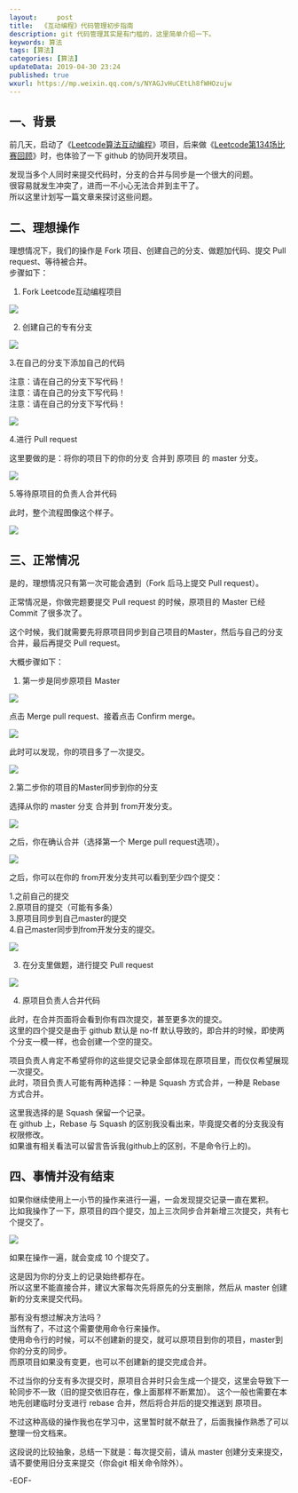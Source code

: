 ```yaml
---   
layout:     post  
title:  《互动编程》代码管理初步指南  
description: git 代码管理其实是有门槛的，这里简单介绍一下。  
keywords: 算法  
tags: [算法]    
categories: [算法]  
updateData: 2019-04-30 23:24   
published: true 
wxurl: https://mp.weixin.qq.com/s/NYAGJvHuCEtLh8fWHOzujw  
---  
```




## 一、背景  


前几天，启动了《[Leetcode算法互动编程](https://mp.weixin.qq.com/s/V1IeDxJibC30wyK9nJwp_w)》项目，后来做《[Leetcode第134场比赛回顾](https://mp.weixin.qq.com/s/SjT3CsmIZZthMmfU58ZbTg)》时，也体验了一下 github 的协同开发项目。  


发现当多个人同时来提交代码时，分支的合并与同步是一个很大的问题。  
很容易就发生冲突了，进而一不小心无法合并到主干了。  
所以这里计划写一篇文章来探讨这些问题。  


## 二、理想操作  


理想情况下，我们的操作是 Fork 项目、创建自己的分支、做题加代码、提交 Pull request、等待被合并。  
步骤如下：  

1. Fork Leetcode互动编程项目  


![](https://res2019.tiankonguse.com/images/2019/04/30/leetcode-project-branch-001.png)  


2. 创建自己的专有分支  


![](https://res2019.tiankonguse.com/images/2019/04/30/leetcode-project-branch-002.png)  


3.在自己的分支下添加自己的代码  


注意：请在自己的分支下写代码！  
注意：请在自己的分支下写代码！  
注意：请在自己的分支下写代码！  


![](https://res2019.tiankonguse.com/images/2019/04/30/leetcode-project-branch-003.png)  


4.进行 Pull request  


这里要做的是：将你的项目下的你的分支 合并到 原项目 的 master 分支。  


![](https://res2019.tiankonguse.com/images/2019/04/30/leetcode-project-branch-004.png)  


5.等待原项目的负责人合并代码  

此时，整个流程图像这个样子。  


![](https://res2019.tiankonguse.com/images/2019/04/30/leetcode-project-branch-005.jpg)  


## 三、正常情况    


是的，理想情况只有第一次可能会遇到（Fork 后马上提交 Pull request）。  


正常情况是，你做完题要提交 Pull request 的时候，原项目的 Master 已经 Commit 了很多次了。  


这个时候，我们就需要先将原项目同步到自己项目的Master，然后与自己的分支合并，最后再提交  Pull request。  


大概步骤如下：  


1. 第一步是同步原项目 Master  


![](https://res2019.tiankonguse.com/images/2019/04/30/leetcode-project-branch-006.png)  


点击 Merge pull request、接着点击 Confirm merge。  


![](https://res2019.tiankonguse.com/images/2019/04/30/leetcode-project-branch-007.png)  


此时可以发现，你的项目多了一次提交。  


![](https://res2019.tiankonguse.com/images/2019/04/30/leetcode-project-branch-008.png)  


2.第二步你的项目的Master同步到你的分支  


选择从你的 master 分支 合并到 from开发分支。  


![](https://res2019.tiankonguse.com/images/2019/04/30/leetcode-project-branch-009.png)  


之后，你在确认合并（选择第一个 Merge pull request选项）。  


![](https://res2019.tiankonguse.com/images/2019/04/30/leetcode-project-branch-010.png)  


之后，你可以在你的 from开发分支共可以看到至少四个提交：  


1.之前自己的提交  
2.原项目的提交（可能有多条）  
3.原项目同步到自己master的提交  
4.自己master同步到from开发分支的提交。  


![](https://res2019.tiankonguse.com/images/2019/04/30/leetcode-project-branch-011.png)  


3. 在分支里做题，进行提交 Pull request  


![](https://res2019.tiankonguse.com/images/2019/04/30/leetcode-project-branch-012.png)  


4. 原项目负责人合并代码  


此时，在合并页面将会看到你有四次提交，甚至更多次的提交。  
这里的四个提交是由于 github 默认是 no-ff 默认导致的，即合并的时候，即使两个分支一模一样，也会创建一个空的提交。  


项目负责人肯定不希望将你的这些提交记录全部体现在原项目里，而仅仅希望展现一次提交。  
此时，项目负责人可能有两种选择：一种是 Squash 方式合并，一种是 Rebase 方式合并。  


这里我选择的是 Squash 保留一个记录。  
在 github 上，Rebase 与 Squash 的区别我没看出来，毕竟提交者的分支我没有权限修改。    
如果谁有相关看法可以留言告诉我(github上的区别，不是命令行上的)。  


## 四、事情并没有结束  


如果你继续使用上一小节的操作来进行一遍，一会发现提交记录一直在累积。  
比如我操作了一下，原项目的四个提交，加上三次同步合并新增三次提交，共有七个提交了。  


![](https://res2019.tiankonguse.com/images/2019/04/30/leetcode-project-branch-013.png)  


如果在操作一遍，就会变成 10 个提交了。  


这是因为你的分支上的记录始终都存在。  
所以这里不能直接合并，建议大家每次先将原先的分支删除，然后从 master 创建新的分支来提交代码。  


那有没有想过解决方法吗？  
当然有了，不过这个需要使用命令行来操作。  
使用命令行的时候，可以不创建新的提交，就可以原项目到你的项目，master到你的分支的同步。  
而原项目如果没有变更，也可以不创建新的提交完成合并。


不过当你的分支有多次提交时，原项目合并时只会生成一个提交，这里会导致下一轮同步不一致（旧的提交依旧存在，像上面那样不断累加）。
这个一般也需要在本地先创建临时分支进行 rebase 合并，然后将合并后的提交推送到 原项目。  


不过这种高级的操作我也在学习中，这里暂时就不献丑了，后面我操作熟悉了可以整理一份文档来。  


这段说的比较抽象，总结一下就是：每次提交前，请从 master 创建分支来提交，请不要使用旧分支来提交（你会git 相关命令除外）。



-EOF-  


